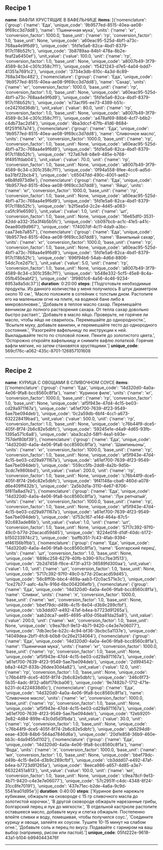 ## Recipe 1

**name**: ВАФЛИ ХРУСТЯЩИЕ В ВАФЕЛЬНИЦЕ
**items**: [{'nomenclature': {'group': {'name': 'Еда', 'unique_code': '9b9577ed-8515-40ea-ae08-9f69cc3d7dd8'}, 'name': 'Пшеничная мука', 'units': {'name': 'кг', 'conversion_factor': 1000.0, 'base_unit': {'name': 'гр', 'conversion_factor': 1.0, 'base_unit': None, 'unique_code': 'a60eac95-525d-4bf1-a73c-768aa4e9f6d9'}, 'unique_code': '5fd1e5a6-82ca-4bd1-8379-917c118b52fc'}, 'unique_code': '3b8789aa-84b1-478a-8b2e-feaf2a6450ef'}, 'unit_value': {'value': 100.0, 'unit': {'name': 'гр', 'conversion_factor': 1.0, 'base_unit': None, 'unique_code': 'a8007b49-3f79-4589-8c34-c301c358c7f1'}, 'unique_code': 'f5421243-d7e5-4a04-bdd7-41351a7691c2'}, 'unique_code': '3734e3db-610c-4a3d-8c89-768a341bc482'}, {'nomenclature': {'group': {'name': 'Еда', 'unique_code': '9b9577ed-8515-40ea-ae08-9f69cc3d7dd8'}, 'name': 'Сахар', 'units': {'name': 'кг', 'conversion_factor': 1000.0, 'base_unit': {'name': 'гр', 'conversion_factor': 1.0, 'base_unit': None, 'unique_code': 'a60eac95-525d-4bf1-a73c-768aa4e9f6d9'}, 'unique_code': '5fd1e5a6-82ca-4bd1-8379-917c118b52fc'}, 'unique_code': 'e73acf95-ee73-4389-b51c-ce24210d36db'}, 'unit_value': {'value': 80.0, 'unit': {'name': 'гр', 'conversion_factor': 1.0, 'base_unit': None, 'unique_code': 'a8007b49-3f79-4589-8c34-c301c358c7f1'}, 'unique_code': 'a478af69-88b6-4cf7-b6b2-c4db73ac2d14'}, 'unique_code': '4ba3dccf-67fb-41d6-8684-6f251f167a74'}, {'nomenclature': {'group': {'name': 'Еда', 'unique_code': '9b9577ed-8515-40ea-ae08-9f69cc3d7dd8'}, 'name': 'Сливочное масло', 'units': {'name': 'кг', 'conversion_factor': 1000.0, 'base_unit': {'name': 'гр', 'conversion_factor': 1.0, 'base_unit': None, 'unique_code': 'a60eac95-525d-4bf1-a73c-768aa4e9f6d9'}, 'unique_code': '5fd1e5a6-82ca-4bd1-8379-917c118b52fc'}, 'unique_code': 'f27a67e8-b8e9-485e-b768-9f4951fdab04'}, 'unit_value': {'value': 70.0, 'unit': {'name': 'гр', 'conversion_factor': 1.0, 'base_unit': None, 'unique_code': 'a8007b49-3f79-4589-8c34-c301c358c7f1'}, 'unique_code': '0f94a558-8fee-4cc6-ad5d-ba31bf22bcb4'}, 'unique_code': 'c65047dd-490c-4001-ae62-e6b8fd973d9e'}, {'nomenclature': {'group': {'name': 'Еда', 'unique_code': '9b9577ed-8515-40ea-ae08-9f69cc3d7dd8'}, 'name': 'Яйцо', 'units': {'name': 'кг', 'conversion_factor': 1000.0, 'base_unit': {'name': 'гр', 'conversion_factor': 1.0, 'base_unit': None, 'unique_code': 'a60eac95-525d-4bf1-a73c-768aa4e9f6d9'}, 'unique_code': '5fd1e5a6-82ca-4bd1-8379-917c118b52fc'}, 'unique_code': 'b2f5ea5d-2c2e-4d45-a083-ca5fc91e6590'}, 'unit_value': {'value': 1.0, 'unit': {'name': 'шт', 'conversion_factor': 1.0, 'base_unit': None, 'unique_code': '16e65df0-3531-42dd-a332-35a3f4b5b5fc'}, 'unique_code': 'cb097bcb-ac1c-41e5-a41c-0eae80d9d967'}, 'unique_code': 'f74007df-4c11-4da9-a3bc-caa73eb7a857'}, {'nomenclature': {'group': {'name': 'Еда', 'unique_code': '9b9577ed-8515-40ea-ae08-9f69cc3d7dd8'}, 'name': 'Ванильный сахар', 'units': {'name': 'кг', 'conversion_factor': 1000.0, 'base_unit': {'name': 'гр', 'conversion_factor': 1.0, 'base_unit': None, 'unique_code': 'a60eac95-525d-4bf1-a73c-768aa4e9f6d9'}, 'unique_code': '5fd1e5a6-82ca-4bd1-8379-917c118b52fc'}, 'unique_code': '696f94b6-54ab-4d6d-8806-54dc7ce2d71c'}, 'unit_value': {'value': 5.0, 'unit': {'name': 'гр', 'conversion_factor': 1.0, 'base_unit': None, 'unique_code': 'a8007b49-3f79-4589-8c34-c301c358c7f1'}, 'unique_code': 'b548e332-5cf5-45e8-8c4a-05fb450eabf2'}, 'unique_code': '3f9801c6-4a56-4c46-9234-6953a8a5dc37'}]
**duration**: 0:20:00
**steps**: ['Подготовьте необходимые продукты. Из данного количества у меня получилось 8 штук диаметром около 10 см.', 'Масло положите в сотейник с толстым дном. Растопите его на маленьком огне на плите, на водяной бане либо в микроволновке.', 'Добавьте в теплое масло сахар. Перемешайте венчиком до полного растворения сахара. От тепла сахар довольно быстро растает.', 'Добавьте в масло яйцо. Проверьте, не горячее ли масло, чтобы яйцо не сварилось. Перемешайте до однородности.', 'Всыпьте муку, добавьте ванилин, и перемешайте тесто до однородного состояния.', 'Разогрейте вафельницу по инструкции к ней. Выкладывайте тесто по столовой ложке. Пеките до золотистого цвета.', 'Осторожно откройте вафельницу и снимите вафлю лопаткой. Горячие вафли мягкие, но затем становятся хрустящими.']
**unique_code**: 569cf76c-a062-435c-8701-126857101608

---

## Recipe 2

**name**: КУРИЦА С ОВОЩАМИ В СЛИВОЧНОМ СОУСЕ
**items**: [{'nomenclature': {'group': {'name': 'Еда', 'unique_code': '14d320d0-4a0a-4e06-9fa8-bcc8560c8f1a'}, 'name': 'Куриное филе', 'units': {'name': 'кг', 'conversion_factor': 1000.0, 'base_unit': {'name': 'гр', 'conversion_factor': 1.0, 'base_unit': None, 'unique_code': 'af5f943e-47d4-4c15-be03-cd29a971167a'}, 'unique_code': 'a61ef700-7639-4f23-9549-5ae7be094deb'}, 'unique_code': '0c2a59db-6bf4-4cc1-a673-632228419bad'}, 'unit_value': {'value': 500.0, 'unit': {'name': 'гр', 'conversion_factor': 1.0, 'base_unit': None, 'unique_code': 'c76b44f9-dce5-405f-8f74-2b6c82e5dbfc'}, 'unique_code': '59245e1e-d4a9-4d65-93fb-1395a571c6a8'}, 'unique_code': 'aba3ca2d-58f1-4ea1-b93e-757def80bf39'}, {'nomenclature': {'group': {'name': 'Еда', 'unique_code': '14d320d0-4a0a-4e06-9fa8-bcc8560c8f1a'}, 'name': 'Шампиньоны', 'units': {'name': 'кг', 'conversion_factor': 1000.0, 'base_unit': {'name': 'гр', 'conversion_factor': 1.0, 'base_unit': None, 'unique_code': 'af5f943e-47d4-4c15-be03-cd29a971167a'}, 'unique_code': 'a61ef700-7639-4f23-9549-5ae7be094deb'}, 'unique_code': '559cc5fb-2dd8-4a2b-9d5b-3cdc7e980bbd'}, 'unit_value': {'value': 200.0, 'unit': {'name': 'гр', 'conversion_factor': 1.0, 'base_unit': None, 'unique_code': 'c76b44f9-dce5-405f-8f74-2b6c82e5dbfc'}, 'unique_code': '9f41148a-cba6-460d-a078-d6e409ff432b'}, 'unique_code': '2a5b3d1a-3110-4e67-8706-5f811a8ad7e2'}, {'nomenclature': {'group': {'name': 'Еда', 'unique_code': '14d320d0-4a0a-4e06-9fa8-bcc8560c8f1a'}, 'name': 'Лук репчатый', 'units': {'name': 'кг', 'conversion_factor': 1000.0, 'base_unit': {'name': 'гр', 'conversion_factor': 1.0, 'base_unit': None, 'unique_code': 'af5f943e-47d4-4c15-be03-cd29a971167a'}, 'unique_code': 'a61ef700-7639-4f23-9549-5ae7be094deb'}, 'unique_code': 'd753c167-e14d-464a-87c5-92c683ade86b'}, 'unit_value': {'value': 1.0, 'unit': {'name': 'шт', 'conversion_factor': 1.0, 'base_unit': None, 'unique_code': '5717c392-97f0-49c0-b77d-20acacd59d45'}, 'unique_code': '8224e018-d1df-40dc-b172-b150233974c2'}, 'unique_code': 'baffb351-7c43-4fab-9394-ef46156b1fbb'}, {'nomenclature': {'group': {'name': 'Еда', 'unique_code': '14d320d0-4a0a-4e06-9fa8-bcc8560c8f1a'}, 'name': 'Болгарский перец', 'units': {'name': 'шт', 'conversion_factor': 1.0, 'base_unit': None, 'unique_code': '689bc258-6279-40fb-b390-97cc7be3f513'}, 'unique_code': '2b2d7458-f8ce-473f-a313-36589fd300aa'}, 'unit_value': {'value': 1.0, 'unit': {'name': 'шт', 'conversion_factor': 1.0, 'base_unit': None, 'unique_code': '5717c392-97f0-49c0-b77d-20acacd59d45'}, 'unique_code': '56c8ff0b-bbc4-469a-aab3-f2c0ac571e3c'}, 'unique_code': '1ce27b77-aafc-4a7e-916d-6bc004206efb'}, {'nomenclature': {'group': {'name': 'Еда', 'unique_code': '14d320d0-4a0a-4e06-9fa8-bcc8560c8f1a'}, 'name': 'Сливки', 'units': {'name': 'л', 'conversion_factor': 1000.0, 'base_unit': {'name': 'мл', 'conversion_factor': 1.0, 'base_unit': None, 'unique_code': 'bbef79dc-d49b-4c15-8e04-d3b9c289cfbf'}, 'unique_code': 'cb3ddd07-e492-47af-b4ea-b7723d91265a'}, 'unique_code': 'aab2dca7-ae85-4695-a10d-05ba81da25a8'}, 'unit_value': {'value': 200.0, 'unit': {'name': 'мл', 'conversion_factor': 1.0, 'base_unit': None, 'unique_code': 'c9ea78cf-9e13-4b71-9420-c4e3e7e06077'}, 'unique_code': '7db3ec5e-b22c-4c94-bf36-3bcbc5a1137e'}, 'unique_code': '14049dea-2bf1-4fc8-b0b8-0c26e2134064'}, {'nomenclature': {'group': {'name': 'Еда', 'unique_code': '14d320d0-4a0a-4e06-9fa8-bcc8560c8f1a'}, 'name': 'Пшеничная мука', 'units': {'name': 'кг', 'conversion_factor': 1000.0, 'base_unit': {'name': 'гр', 'conversion_factor': 1.0, 'base_unit': None, 'unique_code': 'af5f943e-47d4-4c15-be03-cd29a971167a'}, 'unique_code': 'a61ef700-7639-4f23-9549-5ae7be094deb'}, 'unique_code': '2d994542-b8a3-442f-833b-26dee30d4a82'}, 'unit_value': {'value': 12.0, 'unit': {'name': 'гр', 'conversion_factor': 1.0, 'base_unit': None, 'unique_code': 'c76b44f9-dce5-405f-8f74-2b6c82e5dbfc'}, 'unique_code': '346c6f73-5b35-4adc-8f32-a6bf179cba06'}, 'unique_code': '9e7482b7-1712-471e-b231-dc4224838d0c'}, {'nomenclature': {'group': {'name': 'Еда', 'unique_code': '14d320d0-4a0a-4e06-9fa8-bcc8560c8f1a'}, 'name': 'Сливочное масло', 'units': {'name': 'кг', 'conversion_factor': 1000.0, 'base_unit': {'name': 'гр', 'conversion_factor': 1.0, 'base_unit': None, 'unique_code': 'af5f943e-47d4-4c15-be03-cd29a971167a'}, 'unique_code': 'a61ef700-7639-4f23-9549-5ae7be094deb'}, 'unique_code': 'f2eb9201-3e82-4d84-899e-43c0d5d3fbda'}, 'unit_value': {'value': 30.0, 'unit': {'name': 'гр', 'conversion_factor': 1.0, 'base_unit': None, 'unique_code': 'c76b44f9-dce5-405f-8f74-2b6c82e5dbfc'}, 'unique_code': 'ab5294d8-eeae-4308-84b6-564ad7846d6a'}, 'unique_code': '20d1e858-36b9-460e-bb3c-4da9455d1102'}, {'nomenclature': {'group': {'name': 'Еда', 'unique_code': '14d320d0-4a0a-4e06-9fa8-bcc8560c8f1a'}, 'name': 'Вода', 'units': {'name': 'л', 'conversion_factor': 1000.0, 'base_unit': {'name': 'мл', 'conversion_factor': 1.0, 'base_unit': None, 'unique_code': 'bbef79dc-d49b-4c15-8e04-d3b9c289cfbf'}, 'unique_code': 'cb3ddd07-e492-47af-b4ea-b7723d91265a'}, 'unique_code': '8eeca986-a657-4d85-a3e7-66322451a813'}, 'unit_value': {'value': 100.0, 'unit': {'name': 'мл', 'conversion_factor': 1.0, 'base_unit': None, 'unique_code': 'c9ea78cf-9e13-4b71-9420-c4e3e7e06077'}, 'unique_code': '57c2951f-c4dc-4348-8f24-31cc8fe70191'}, 'unique_code': '437e71ec-b2de-4a6a-9c9d-5541ea01d95e'}]
**duration**: 0:40:00
**steps**: ['Куриное филе нарежьте кубиками, обжарьте на сковороде с 15 гр сливочного масла до золотистой корочки.', 'В другой сковороде обжарьте нарезанные грибы, болгарский перец и лук до мягкости.', 'В отдельной кастрюле растопите оставшееся масло, добавьте муку и слегка обжарьте. Постепенно влейте сливки и воду, помешивая, чтобы получился соус.', 'Соедините курицу и овощи, залейте их соусом. Тушите 10-15 минут на слабом огне.', 'Добавьте соль и перец по вкусу. Подавайте с гарниром на ваш выбор (например, рисом или пастой).']
**unique_code**: 05fd222e-9618-43a1-b104-b9940443476f

---
